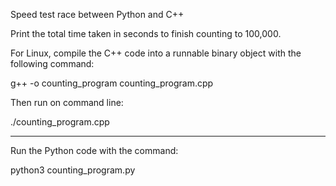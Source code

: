Speed test race between Python and C++ 

Print the total time taken in seconds to finish counting to 100,000.

For Linux, compile the C++ code into a runnable binary object with the following command: 

g++ -o counting_program counting_program.cpp

Then run on command line:

./counting_program.cpp

_____________________________________________________________

Run the Python code with the command:

python3 counting_program.py
